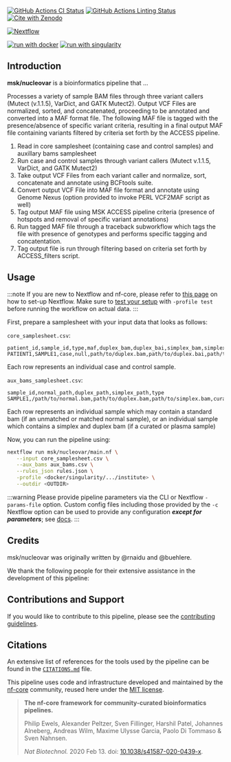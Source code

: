 [![GitHub Actions CI Status](https://github.com/msk/nucleovar/workflows/nf-core%20CI/badge.svg)](https://github.com/msk/nucleovar/actions?query=workflow%3A%22nf-core+CI%22)
[![GitHub Actions Linting Status](https://github.com/msk/nucleovar/workflows/nf-core%20linting/badge.svg)](https://github.com/msk/nucleovar/actions?query=workflow%3A%22nf-core+linting%22)[![Cite with Zenodo](http://img.shields.io/badge/DOI-10.5281/zenodo.XXXXXXX-1073c8?labelColor=000000)](https://doi.org/10.5281/zenodo.XXXXXXX)

[![Nextflow](https://img.shields.io/badge/nextflow%20DSL2-%E2%89%A523.04.0-23aa62.svg)](https://www.nextflow.io/)

[![run with docker](https://img.shields.io/badge/run%20with-docker-0db7ed?labelColor=000000&logo=docker)](https://www.docker.com/)
[![run with singularity](https://img.shields.io/badge/run%20with-singularity-1d355c.svg?labelColor=000000)](https://sylabs.io/docs/)


## Introduction

**msk/nucleovar** is a bioinformatics pipeline that ...


   Processes a variety of sample BAM files through three variant callers (Mutect (v.1.1.5), VarDict, and GATK Mutect2). Output VCF Files are normalized, sorted, and concatenated, proceeding to be annotated and converted into a MAF format file. The following MAF file is tagged with the presence/absence of specific variant criteria, resulting in a final output MAF file containing variants filtered by criteria set forth by the ACCESS pipeline. 



1. Read in core samplesheet (containing case and control samples) and auxillary bams samplesheet
2. Run case and control samples through variant callers (Mutect v.1.1.5, VarDict, and GATK Mutect2)
3. Take output VCF Files from each variant caller and normalize, sort, concatenate and annotate using BCFtools suite.
4. Convert output VCF File into MAF file format and annotate using Genome Nexus (option provided to invoke PERL VCF2MAF script as well)
5. Tag output MAF file using MSK ACCESS pipeline criteria (presence of hotspots and removal of specific variant annotations)
6. Run tagged MAF file through a traceback subworkflow which tags the file with presence of genotypes and performs specific tagging and concatentation.
7. Tag output file is run through filtering based on criteria set forth by ACCESS_filters script. 


## Usage

:::note
If you are new to Nextflow and nf-core, please refer to [this page](https://nf-co.re/docs/usage/installation) on how
to set-up Nextflow. Make sure to [test your setup](https://nf-co.re/docs/usage/introduction#how-to-run-a-pipeline)
with `-profile test` before running the workflow on actual data.
:::


First, prepare a samplesheet with your input data that looks as follows:

`core_samplesheet.csv`:

```csv
patient_id,sample_id,type,maf,duplex_bam,duplex_bai,simplex_bam,simplex_bai
PATIENT1,SAMPLE1,case,null,path/to/duplex.bam,path/to/duplex.bai,path/to/simplex.bam,path/to/simplex.bai
```
Each row represents an individual case and control sample.

`aux_bams_samplesheet.csv`:

```csv
sample_id,normal_path,duplex_path,simplex_path,type
SAMPLE1,/path/to/normal.bam,path/to/duplex.bam,path/to/simplex.bam,curated
```

Each row represents an individual sample which may contain a standard bam (if an unmatched or matched normal sample), or an individual sample which contains a simplex and duplex bam (if a curated or plasma sample)



Now, you can run the pipeline using:

```bash
nextflow run msk/nucleovar/main.nf \
   --input core_samplesheet.csv \
   --aux_bams aux_bams.csv \
   --rules_json rules.json \
   -profile <docker/singularity/.../institute> \
   --outdir <OUTDIR>
```

:::warning
Please provide pipeline parameters via the CLI or Nextflow `-params-file` option. Custom config files including those
provided by the `-c` Nextflow option can be used to provide any configuration _**except for parameters**_;
see [docs](https://nf-co.re/usage/configuration#custom-configuration-files).
:::

## Credits

msk/nucleovar was originally written by @rnaidu and @buehlere.

We thank the following people for their extensive assistance in the development of this pipeline:


## Contributions and Support

If you would like to contribute to this pipeline, please see the [contributing guidelines](.github/CONTRIBUTING.md).

## Citations


An extensive list of references for the tools used by the pipeline can be found in the [`CITATIONS.md`](CITATIONS.md) file.

This pipeline uses code and infrastructure developed and maintained by the [nf-core](https://nf-co.re) community, reused here under the [MIT license](https://github.com/nf-core/tools/blob/master/LICENSE).

> **The nf-core framework for community-curated bioinformatics pipelines.**
>
> Philip Ewels, Alexander Peltzer, Sven Fillinger, Harshil Patel, Johannes Alneberg, Andreas Wilm, Maxime Ulysse Garcia, Paolo Di Tommaso & Sven Nahnsen.
>
> _Nat Biotechnol._ 2020 Feb 13. doi: [10.1038/s41587-020-0439-x](https://dx.doi.org/10.1038/s41587-020-0439-x).
